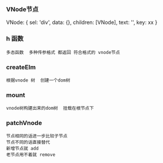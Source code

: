 ### VNode节点

VNode: { sel: 'div', data: {}, children: [VNode], text: '', key: xx }

### h 函数
    多态函数  多种传参格式 都返回 符合格式的 vnode节点

### createElm
    根据vnode 树  创建一个dom树

### mount
    vnode树构建出来的dom树  挂载在根节点下

### patchVnode
    节点相同的话进一步比较子节点
    节点不同的话直接替代
    新增节点就 add
    老节点用不着就 remove